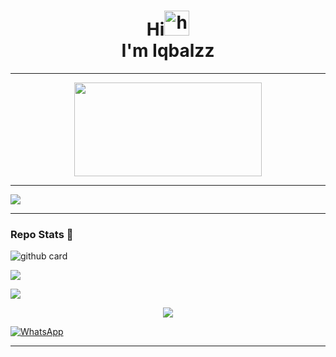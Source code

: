 <h1 align="center"> Hi<img src="https://user-images.githubusercontent.com/1303154/88677602-1635ba80-d120-11ea-84d8-d263ba5fc3c0.gif" width="40px" alt="hi"><br>I'm Iqbalzz</h1>



___



<p align="center">

   <img width="300" height="150" src="https://camo.githubusercontent.com/db45054d90ef8099ce0235c82592c406dba0adcda421f8a84f162b58bab5d3e0/68747470733a2f2f636f756e742e6765746c6f6c692e636f6d2f6765742f406e6f627579616b693f7468656d653d67656c626f6f72752d68" />



___



<a href="https://github.com/IqbalzzX"><img src="https://cardivo.vercel.app/api?name=Iqbalzz&description=Hi, i`m Iqbal and i`m just a newbie programmer👋&image=https://telegra.ph/file/6583c4e1f101f796b1398.jpg&usqp=CAU&backgroundColor=%23ecf0f1&instagram=_Iqbalzz_&github=IqbalzzX&pattern=leaf&colorPattern=%23eaeaea" /><a>

</p>


___



### Repo Stats 🔭

![github card](https://github-readme-stats.vercel.app/api/pin/?username=IqbalzzX&repo=iqbalzzx&theme=highcontrast)

   

<p align="center">

  <a href="https://github.com/IqbalzzX"><img src="https://github-readme-stats.vercel.app/api?username=IqbalzzX&theme=tokyonight&show_icons=true" /></a>

</p>



<p align="center">

  <a href="https://github.com/IqbalzzX"><img src="https://github-readme-streak-stats.herokuapp.com?user=IqbalzzX&theme=tokyonight&hide_border=false&properties=background&border=%239611C5FF" /><a>

</p>


<p align="center">
  <a href="https://github.com/IqbalzzX"><img src="https://github-profile-trophy.vercel.app/?username=IqbalzzX&theme=radical&margin-w=20&no-bg=true&no-frame=false" /><a>
</p>
   

<p align="center">

  <a href="https://api.whatsapp.com/send?phone=6281322332240&text=Assalamualaikum+Bang" target="_blank"><img src="https://img.shields.io/badge/Whatsapp-%808080.svg?&style=flat-square&logo=Whatsapp&logoColor=white" alt="WhatsApp"></a>

</p>



___
